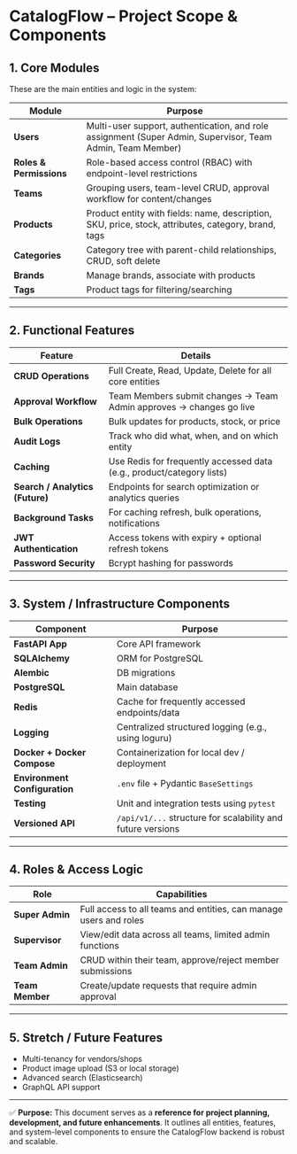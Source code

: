 # CatalogFlow – Project Scope & Components

## 1. Core Modules

These are the main entities and logic in the system:

| Module | Purpose |
|--------|---------|
| **Users** | Multi-user support, authentication, and role assignment (Super Admin, Supervisor, Team Admin, Team Member) |
| **Roles & Permissions** | Role-based access control (RBAC) with endpoint-level restrictions |
| **Teams** | Grouping users, team-level CRUD, approval workflow for content/changes |
| **Products** | Product entity with fields: name, description, SKU, price, stock, attributes, category, brand, tags |
| **Categories** | Category tree with parent-child relationships, CRUD, soft delete |
| **Brands** | Manage brands, associate with products |
| **Tags** | Product tags for filtering/searching |

---

## 2. Functional Features

| Feature | Details |
|---------|--------|
| **CRUD Operations** | Full Create, Read, Update, Delete for all core entities |
| **Approval Workflow** | Team Members submit changes → Team Admin approves → changes go live |
| **Bulk Operations** | Bulk updates for products, stock, or price |
| **Audit Logs** | Track who did what, when, and on which entity |
| **Caching** | Use Redis for frequently accessed data (e.g., product/category lists) |
| **Search / Analytics (Future)** | Endpoints for search optimization or analytics queries |
| **Background Tasks** | For caching refresh, bulk operations, notifications |
| **JWT Authentication** | Access tokens with expiry + optional refresh tokens |
| **Password Security** | Bcrypt hashing for passwords |

---

## 3. System / Infrastructure Components

| Component | Purpose |
|-----------|--------|
| **FastAPI App** | Core API framework |
| **SQLAlchemy** | ORM for PostgreSQL |
| **Alembic** | DB migrations |
| **PostgreSQL** | Main database |
| **Redis** | Cache for frequently accessed endpoints/data |
| **Logging** | Centralized structured logging (e.g., using loguru) |
| **Docker + Docker Compose** | Containerization for local dev / deployment |
| **Environment Configuration** | `.env` file + Pydantic `BaseSettings` |
| **Testing** | Unit and integration tests using `pytest` |
| **Versioned API** | `/api/v1/...` structure for scalability and future versions |

---

## 4. Roles & Access Logic

| Role | Capabilities |
|------|--------------|
| **Super Admin** | Full access to all teams and entities, can manage users and roles |
| **Supervisor** | View/edit data across all teams, limited admin functions |
| **Team Admin** | CRUD within their team, approve/reject member submissions |
| **Team Member** | Create/update requests that require admin approval |

---

## 5. Stretch / Future Features

- Multi-tenancy for vendors/shops  
- Product image upload (S3 or local storage)  
- Advanced search (Elasticsearch)  
- GraphQL API support  

---

✅ **Purpose:** This document serves as a **reference for project planning, development, and future enhancements**. It outlines all entities, features, and system-level components to ensure the CatalogFlow backend is robust and scalable.
